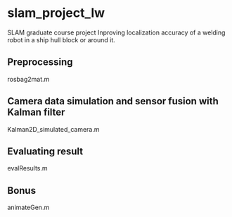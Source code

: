 # slam_project_lw

SLAM graduate course project
Inproving localization accuracy of a welding robot in a ship hull block or around it.

## Preprocessing
rosbag2mat.m

## Camera data simulation and sensor fusion with Kalman filter
Kalman2D_simulated_camera.m

## Evaluating result
evalResults.m

## Bonus
animateGen.m